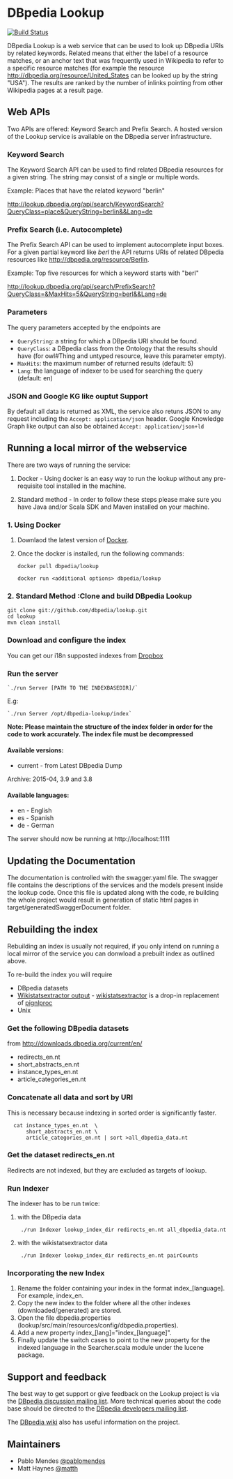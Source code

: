# DBpedia Lookup

[![Build Status](https://travis-ci.org/dbpedia/lookup.svg?branch=master)](https://travis-ci.org/dbpedia/lookup)

DBpedia Lookup is a web service that can be used to look up DBpedia URIs by related keywords. Related means that either the label of a resource matches, or an anchor text that was frequently used in Wikipedia to refer to a specific resource matches (for example the resource http://dbpedia.org/resource/United_States can be looked up by the string "USA"). The results are ranked by the number of inlinks pointing from other Wikipedia pages at a result page.

## Web APIs

Two APIs are offered: Keyword Search and Prefix Search. A hosted version of the Lookup service is available on the DBpedia server infrastructure.

### Keyword Search

The Keyword Search API can be used to find related DBpedia resources for a given string. The string may consist of a single or multiple words.

Example: Places that have the related keyword "berlin"

http://lookup.dbpedia.org/api/search/KeywordSearch?QueryClass=place&QueryString=berlin&&Lang=de

### Prefix Search (i.e. Autocomplete)

The Prefix Search API can be used to implement autocomplete input boxes. For a given partial keyword like *berl* the API returns URIs of related DBpedia resources like http://dbpedia.org/resource/Berlin.

Example: Top five resources for which a keyword starts with "berl"

http://lookup.dbpedia.org/api/search/PrefixSearch?QueryClass=&MaxHits=5&QueryString=berl&&Lang=de

### Parameters

The query parameters accepted by the endpoints are

* `QueryString`: a string for which a DBpedia URI should be found.
* `QueryClass`: a DBpedia class from the Ontology that the results should have (for owl#Thing and untyped resource, leave this parameter empty).
* `MaxHits`: the maximum number of returned results (default: 5)
* `Lang`: the language of indexer to be used for searching the query (default: en)

### JSON and Google KG like ouptut Support

By default all data is returned as XML, the service also retuns JSON to any request including the `Accept: application/json` header. Google Knowledge Graph like output can also be obtained `Accept: application/json+ld` 

## Running a local mirror of the webservice

There are two ways of running the service: 

1. Docker - Using docker is an easy way to run the lookup without any pre-requisite tool installed in the machine.

2. Standard method - In order to follow these steps please make sure you have Java and/or Scala SDK and Maven installed on your machine.


### 1. Using Docker 
1. Downlaod the latest version of [Docker](https://www.docker.com/products/overview).
2. Once the docker is installed, run the following commands: 
    
     `docker pull dbpedia/lookup`


     `docker run <additional options> dbpedia/lookup`
    
### 2. Standard Method :Clone and build DBpedia Lookup

    git clone git://github.com/dbpedia/lookup.git
    cd lookup
    mvn clean install

### Download and configure the index

You can get our i18n supposted indexes from [Dropbox](https://www.dropbox.com/s/vv9w7kz7jprqrmc/index.zip?dl=0)

### Run the server

    
    `./run Server [PATH TO THE INDEXBASEDIR]/`
   
   E.g:
    
    `./run Server /opt/dbpedia-lookup/index`


**Note: Please maintain the structure of the index folder in order for the code to work accurately. The index file must be decompressed**

#### Available versions: 
    
* current - from Latest DBpedia Dump

Archive: 2015-04, 3.9 and 3.8 
    
    
#### Available languages: 
    
* en - English
* es - Spanish
* de - German
    

The server should now be running at http://localhost:1111

## Updating the Documentation

The documentation is controlled with the swagger.yaml file. The swagger file contains the descriptions of the services and the models present inside the lookup code. Once this file is updated along with the code, re building the whole project would result in generation of static html pages in target/generatedSwaggerDocument folder.

## Rebuilding the index

Rebuilding an index is usually not required, if you only intend on running a local mirror of the service you can donwload a prebuilt index as outlined above.

To re-build the index you will require

* DBpedia datasets
* [Wikistatsextractor output](http://spotlight.sztaki.hu/downloads/latest_data/) - [wikistatsextractor](https://github.com/jodaiber/wikistatsextractor) is a drop-in replacement of [pignlproc](https://github.com/dbpedia-spotlight/pignlproc)
* Unix


### Get the following DBpedia datasets
from http://downloads.dbpedia.org/current/en/

* redirects\_en.nt
* short\_abstracts\_en.nt
* instance\_types\_en.nt
* article\_categories\_en.nt

### Concatenate all data and sort by URI

This is necessary because indexing in sorted order is significantly faster.

      cat instance_types_en.nt  \
          short_abstracts_en.nt \
          article_categories_en.nt | sort >all_dbpedia_data.nt

### Get the dataset redirects\_en.nt

Redirects are not indexed, but they are excluded as targets of lookup.

### Run Indexer

The indexer has to be run twice:

1. with the DBpedia data 

        ./run Indexer lookup_index_dir redirects_en.nt all_dbpedia_data.nt

2. with the wikistatsextractor data

        ./run Indexer lookup_index_dir redirects_en.nt pairCounts
        
### Incorporating the new Index 
1. Rename the folder containing your index in the format index\_[language]. For example, index\_en.
2. Copy the new index to the folder where all the other indexes (downloaded/generated) are stored.  
3. Open the file dbpedia.properties  (lookup/src/main/resources/config/dbpedia.properties). 
4. Add a new property index\_[lang]="index\_[language]".
5. Finally update the switch cases to point to the new property for the indexed language in the Searcher.scala module under the lucene package. 

## Support and feedback

The best way to get support or give feedback on the Lookup project is via the [DBpedia discussion mailing list](https://lists.sourceforge.net/lists/listinfo/dbpedia-discussion). More technical queries about the code base should be directed to the [DBpedia developers mailing list](https://lists.sourceforge.net/lists/listinfo/dbpedia-developers).

The [DBpedia wiki](http://wiki.dbpedia.org/lookup/) also has useful information on the project.

## Maintainers

* Pablo Mendes [@pablomendes](https://github.com/pablomendes)
* Matt Haynes [@matth](https://github.com/matth)
